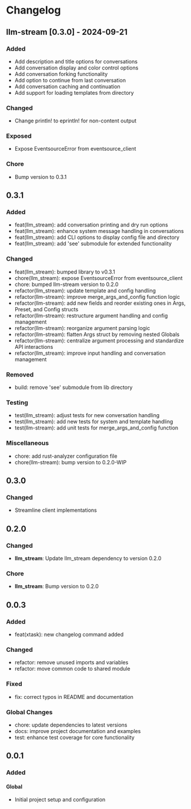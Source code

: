 # Changelog

## llm-stream [0.3.0] - 2024-09-21

### Added

- Add description and title options for conversations
- Add conversation display and color control options
- Add conversation forking functionality
- Add option to continue from last conversation
- Add conversation caching and continuation
- Add support for loading templates from directory

### Changed

- Change println! to eprintln! for non-content output

### Exposed

- Expose EventsourceError from eventsource_client

### Chore

- Bump version to 0.3.1

## 0.3.1

### Added

- feat(llm_stream): add conversation printing and dry run options
- feat(llm_stream): enhance system message handling in conversations
- feat(llm_stream): add CLI options to display config file and directory
- feat(llm_stream): add 'see' submodule for extended functionality

### Changed

- feat(llm_stream): bumped library to v0.3.1
- chore(llm_stream): expose EventsourceError from eventsource_client
- chore: bumped llm-stream version to 0.2.0
- refactor(llm_stream): update template and config handling
- refactor(llm-stream): improve merge_args_and_config function logic
- refactor(llm-stream): add new fields and reorder existing ones in Args, Preset, and Config structs
- refactor(llm-stream): restructure argument handling and config management
- refactor(llm-stream): reorganize argument parsing logic
- refactor(llm-stream): flatten Args struct by removing nested Globals
- refactor(llm-stream): centralize argument processing and standardize API interactions
- refactor(llm_stream): improve input handling and conversation management

### Removed

- build: remove 'see' submodule from lib directory

### Testing

- test(llm_stream): adjust tests for new conversation handling
- test(llm_stream): add new tests for system and template handling
- test(llm-stream): add unit tests for merge_args_and_config function

### Miscellaneous

- chore: add rust-analyzer configuration file
- chore(llm-stream): bump version to 0.2.0-WIP

## 0.3.0

### Changed

- Streamline client implementations

## 0.2.0

### Changed

- **llm_stream**: Update llm_stream dependency to version 0.2.0

### Chore

- **llm_stream**: Bump version to 0.2.0

## 0.0.3

### Added

- feat(xtask): new changelog command added

### Changed

- refactor: remove unused imports and variables
- refactor: move common code to shared module

### Fixed

- fix: correct typos in README and documentation

### Global Changes

- chore: update dependencies to latest versions
- docs: improve project documentation and examples
- test: enhance test coverage for core functionality

[0.0.3]: https://github.com/username/repo/compare/0.0.2...0.0.3

## 0.0.1

### Added

#### Global

- Initial project setup and configuration
